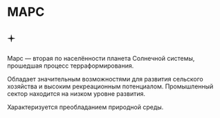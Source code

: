 # МАРС

## 🟄

Марс — вторая по населённости планета Солнечной системы, прошедшая процесс терраформирования.

Обладает значительным возможностями для развития сельского хозяйства и высоким рекреационным потенциалом. Промышленный сектор находится на низком уровне развития.

Характеризуется преобладанием природной среды.